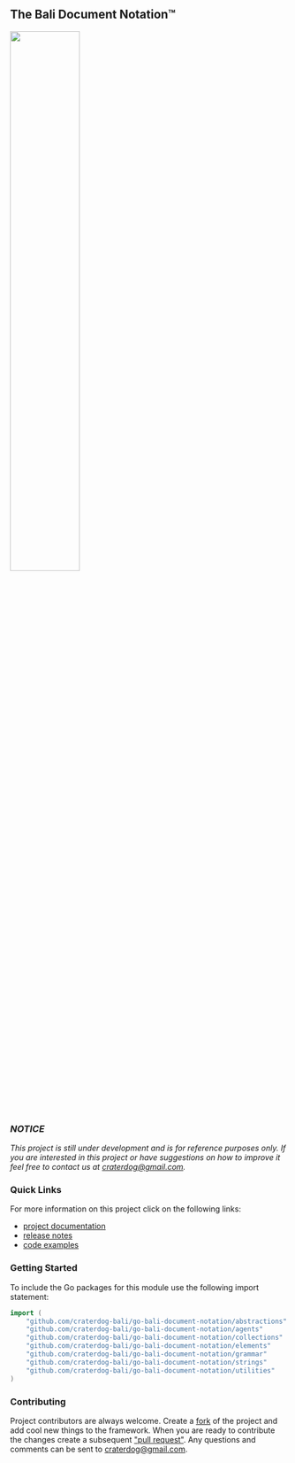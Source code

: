 ## The Bali Document Notation™
<img src="https://craterdog.com/images/CraterDogLogo.png" width="50%">

### **_NOTICE_**
_This project is still under development and is for reference purposes only. If
you are interested in this project or have suggestions on how to improve it feel
free to contact us at [craterdog@gmail.com](mailto:craterdog@gmail.com)._

### Quick Links
For more information on this project click on the following links:
 * [project documentation](https://github.com/craterdog-bali/go-bali-document-notation/wiki)
 * [release notes](https://github.com/craterdog-bali/go-bali-document-notation/wiki/release-notes)
 * [code examples](https://github.com/craterdog-bali/go-bali-document-notation/wiki/code-examples)

### Getting Started
To include the Go packages for this module use the following import statement:
```go
import (
	"github.com/craterdog-bali/go-bali-document-notation/abstractions"
	"github.com/craterdog-bali/go-bali-document-notation/agents"
	"github.com/craterdog-bali/go-bali-document-notation/collections"
	"github.com/craterdog-bali/go-bali-document-notation/elements"
	"github.com/craterdog-bali/go-bali-document-notation/grammar"
	"github.com/craterdog-bali/go-bali-document-notation/strings"
	"github.com/craterdog-bali/go-bali-document-notation/utilities"
)
```

### Contributing
Project contributors are always welcome. Create a
[fork](https://github.com/craterdog-bali/go-bali-document-notation) of the project and add cool
new things to the framework. When you are ready to contribute the changes create a subsequent
["pull request"](https://help.github.com/articles/about-pull-requests/). Any questions and
comments can be sent to [craterdog@gmail.com](mailto:craterdog@gmail.com).

